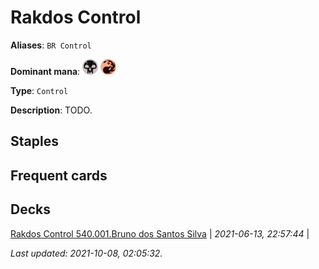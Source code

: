 # Rakdos Control

**Aliases**: `BR Control`

**Dominant mana**: <img src="../resources/images/mana/B.png" width="25"/> <img src="../resources/images/mana/R.png" width="25"/>

**Type**: `Control`

**Description**: TODO.

## **Staples**



## **Frequent cards**



## **Decks**

[Rakdos Control 540.001.Bruno dos Santos Silva](https://deckstats.net/decks/181430/2108327-rakdos-control-540-001-bruno-d) | *2021-06-13, 22:57:44* |   


*Last updated: 2021-10-08, 02:05:32.*
